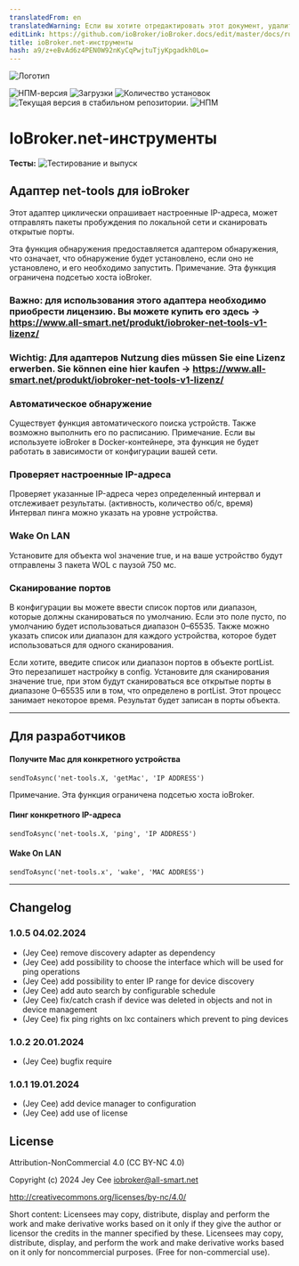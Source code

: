 ```yaml
---
translatedFrom: en
translatedWarning: Если вы хотите отредактировать этот документ, удалите поле «translationFrom», в противном случае этот документ будет снова автоматически переведен
editLink: https://github.com/ioBroker/ioBroker.docs/edit/master/docs/ru/adapterref/iobroker.net-tools/README.md
title: ioBroker.net-инструменты
hash: a9/z+eBvAd6z4PEN0W92nKyCqPwjtuTjyKpgadkh0Lo=
---
```

![Логотип](../../../en/adapterref/iobroker.net-tools/admin/net-tools.png)

![НПМ-версия](https://img.shields.io/npm/v/iobroker.net-tools.svg)
![Загрузки](https://img.shields.io/npm/dm/iobroker.net-tools.svg)
![Количество установок](https://iobroker.live/badges/net-tools-installed.svg)
![Текущая версия в стабильном репозитории.](https://iobroker.live/badges/net-tools-stable.svg)
![НПМ](https://nodei.co/npm/iobroker.net-tools.png?downloads=true)

# IoBroker.net-инструменты
**Тесты:** ![Тестирование и выпуск](https://github.com/jey-cee/ioBroker.net-tools/workflows/Test%20and%20Release/badge.svg)

## Адаптер net-tools для ioBroker
Этот адаптер циклически опрашивает настроенные IP-адреса, может отправлять пакеты пробуждения по локальной сети и сканировать открытые порты.

Эта функция обнаружения предоставляется адаптером обнаружения, что означает, что обнаружение будет установлено, если оно не установлено, и его необходимо запустить.
Примечание. Эта функция ограничена подсетью хоста ioBroker.

### Важно: для использования этого адаптера необходимо приобрести лицензию. Вы можете купить его здесь -> https://www.all-smart.net/produkt/iobroker-net-tools-v1-lizenz/
### Wichtig: Для адаптеров Nutzung dies müssen Sie eine Lizenz erwerben. Sie können eine hier kaufen -> https://www.all-smart.net/produkt/iobroker-net-tools-v1-lizenz/
### Автоматическое обнаружение
Существует функция автоматического поиска устройств. Также возможно выполнить его по расписанию.
Примечание. Если вы используете ioBroker в Docker-контейнере, эта функция не будет работать в зависимости от конфигурации вашей сети.

### Проверяет настроенные IP-адреса
Проверяет указанные IP-адреса через определенный интервал и отслеживает результаты. (активность, количество об/с, время) Интервал пинга можно указать на уровне устройства.

### Wake On LAN
Установите для объекта wol значение true, и на ваше устройство будут отправлены 3 пакета WOL с паузой 750 мс.

### Сканирование портов
В конфигурации вы можете ввести список портов или диапазон, которые должны сканироваться по умолчанию. Если это поле пусто, по умолчанию будет использоваться диапазон 0–65535.
Также можно указать список или диапазон для каждого устройства, которое будет использоваться для одного сканирования.

Если хотите, введите список или диапазон портов в объекте portList. Это перезапишет настройку в config.
Установите для сканирования значение true, при этом будут сканироваться все открытые порты в диапазоне 0–65535 или в том, что определено в portList. Этот процесс занимает некоторое время.
Результат будет записан в порты объекта.

---

## Для разработчиков
#### Получите Mac для конкретного устройства
`sendToAsync('net-tools.X, 'getMac', 'IP ADDRESS')`

Примечание. Эта функция ограничена подсетью хоста ioBroker.

#### Пинг конкретного IP-адреса
`sendToAsync('net-tools.X, 'ping', 'IP ADDRESS')`

#### Wake On LAN
`sendToAsync('net-tools.x', 'wake', 'MAC ADDRESS')`

---

## Changelog
<!--
	Placeholder for the next version (at the beginning of the line):
	### **WORK IN PROGRESS**
-->

### 1.0.5 04.02.2024
* (Jey Cee) remove discovery adapter as dependency
* (Jey Cee) add possibility to choose the interface which will be used for ping operations
* (Jey Cee) add possibility to enter IP range for device discovery
* (Jey Cee) add auto search by configurable schedule
* (Jey Cee) fix/catch crash if device was deleted in objects and not in device management
* (Jey Cee) fix ping rights on lxc containers which prevent to ping devices

### 1.0.2 20.01.2024
* (Jey Cee) bugfix require

### 1.0.1 19.01.2024
* (Jey Cee) add device manager to configuration
* (Jey Cee) add use of license

## License
Attribution-NonCommercial 4.0 (CC BY-NC 4.0)

Copyright (c) 2024 Jey Cee <iobroker@all-smart.net>

http://creativecommons.org/licenses/by-nc/4.0/

Short content:
Licensees may copy, distribute, display and perform the work and make derivative works based on it only if they give the author or licensor the credits in the manner specified by these.
Licensees may copy, distribute, display, and perform the work and make derivative works based on it only for noncommercial purposes.
(Free for non-commercial use).